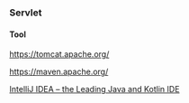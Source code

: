 ### Servlet

#### Tool

https://tomcat.apache.org/

https://maven.apache.org/

[IntelliJ IDEA – the Leading Java and Kotlin IDE](https://www.jetbrains.com/idea/)


